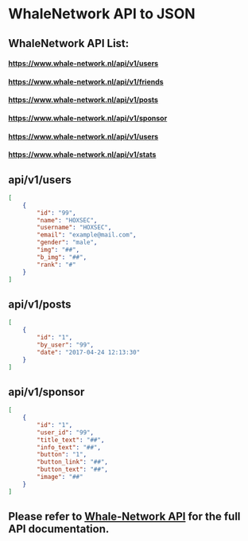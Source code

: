 # WhaleNetwork API to JSON

## WhaleNetwork API List: 
#### https://www.whale-network.nl/api/v1/users
#### https://www.whale-network.nl/api/v1/friends
#### https://www.whale-network.nl/api/v1/posts
#### https://www.whale-network.nl/api/v1/sponsor
#### https://www.whale-network.nl/api/v1/users
#### https://www.whale-network.nl/api/v1/stats 


## api/v1/users
```json
[
    {
        "id": "99", 
        "name": "HOXSEC",
        "username": "HOXSEC",
        "email": "example@mail.com",
        "gender": "male",
        "img": "##",
        "b_img": "##",
        "rank": "#"
    }
]
```
## api/v1/posts
```json
[
    {
        "id": "1",
        "by_user": "99",
        "date": "2017-04-24 12:13:30"
    }
]
```

## api/v1/sponsor
```json
[
    {
        "id": "1",
        "user_id": "99",
        "title_text": "##",
        "info_text": "##",
        "button": "1",
        "button_link": "##", 
        "button_text": "##",
        "image": "##"
    }
]
```


## Please refer to [Whale-Network API](https://www.whale-network.nl/) for the full API documentation.
